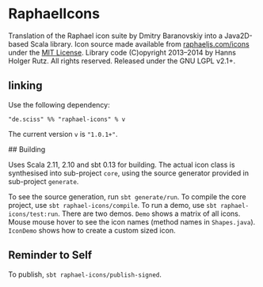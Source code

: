 # RaphaelIcons

Translation of the Raphael icon suite by Dmitry Baranovskiy into a Java2D-based Scala library. Icon source made available from [raphaeljs.com/icons](http://raphaeljs.com/icons) under the [MIT License](http://raphaeljs.com/license.html). Library code (C)opyright 2013&ndash;2014 by Hanns Holger Rutz. All rights reserved. Released under the GNU LGPL v2.1+.

## linking

Use the following dependency:

    "de.sciss" %% "raphael-icons" % v

The current version `v` is `"1.0.1+"`.

## Building

Uses Scala 2.11, 2.10 and sbt 0.13 for building. The actual icon class is synthesised into sub-project `core`, using the source generator provided in sub-project `generate`.

To see the source generation, run `sbt generate/run`. To compile the core project, use `sbt raphael-icons/compile`. To run a demo, use `sbt raphael-icons/test:run`. There are two demos. `Demo` shows a matrix of all icons. Mouse mouse hover to see the icon names (method names in `Shapes.java`). `IconDemo` shows how to create a custom sized icon.

## Reminder to Self

To publish, `sbt raphael-icons/publish-signed`.
